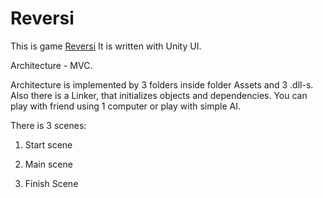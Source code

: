 # Reversi

This is game [Reversi](https://en.wikipedia.org/wiki/Reversi) 
It is written with Unity UI.

Architecture - MVC.

Architecture is implemented by 3 folders inside folder Assets and 3 .dll-s. Also there is a Linker, that initializes objects and dependencies.
You can play with friend using 1 computer or play with simple AI.

There is 3 scenes:
1. Start scene

2. Main scene

3. Finish Scene
